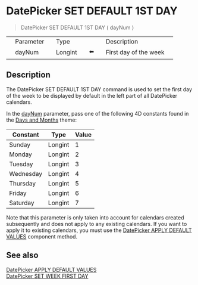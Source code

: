 # DatePicker SET DEFAULT 1ST DAY

> DatePicker SET DEFAULT 1ST DAY ( dayNum )

|     |     |     |     |     |     |     |     |     |
| --- | --- | --- | --- | --- | --- | --- | --- | --- |
|     | Parameter |     | Type |     |     |     | Description |     |
|     | dayNum |     | Longint |     | ⬅️ |     | First day of the week |     |

## Description

The DatePicker SET DEFAULT 1ST DAY command is used to set the first day of the week to be displayed by default in the left part of all DatePicker calendars.

In the [dayNum](# "First day of the week") parameter, pass one of the following 4D constants found in the [Days and Months](/4Dv19/4D/19/Days-and-Months.302-5393337.en.html) theme:

| Constant | Type | Value |
| --- | --- | --- |
| Sunday | Longint | 1   |
| Monday | Longint | 2   |
| Tuesday | Longint | 3   |
| Wednesday | Longint | 4   |
| Thursday | Longint | 5   |
| Friday | Longint | 6   |
| Saturday | Longint | 7   |

Note that this parameter is only taken into account for calendars created subsequently and does not apply to any existing calendars. If you want to apply it to existing calendars, you must use the [DatePicker APPLY DEFAULT VALUES](DatePicker%20APPLY%20DEFAULT%20VALUES.md "DatePicker APPLY DEFAULT VALUES") component method.

## See also

[DatePicker APPLY DEFAULT VALUES](DatePicker%20APPLY%20DEFAULT%20VALUES.md)  
[DatePicker SET WEEK FIRST DAY](DatePicker%20SET%20WEEK%20FIRST%20DAY.md)
